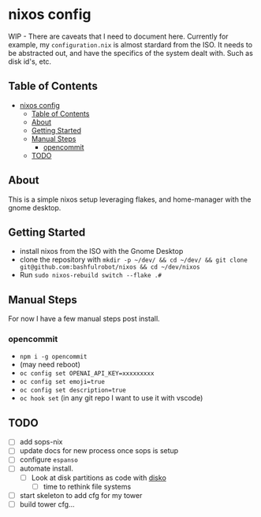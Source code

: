 # nixos config

WIP - There are caveats that I need to document here. Currently for example, my `configuration.nix` is almost stardard from the ISO. It needs to be abstracted out, and have the specifics of the system dealt with. Such as disk id's, etc.

## Table of Contents

- [nixos config](#nixos-config)
  - [Table of Contents](#table-of-contents)
  - [About ](#about-)
  - [Getting Started ](#getting-started-)
  - [Manual Steps](#manual-steps)
    - [opencommit](#opencommit)
  - [TODO ](#todo-)

## About <a name = "about"></a>

This is a simple nixos setup leveraging flakes, and home-manager with the gnome desktop.

## Getting Started <a name = "getting_started"></a>

- install nixos from the ISO with the Gnome Desktop
- clone the repository with `mkdir -p ~/dev/ && cd ~/dev/ && git clone git@github.com:bashfulrobot/nixos && cd ~/dev/nixos`
- Run `sudo nixos-rebuild switch --flake .#`

## Manual Steps

For now I have a few manual steps post install.

### opencommit

- `npm i -g opencommit`
- (may need reboot)
- `oc config set OPENAI_API_KEY=xxxxxxxxx`
- `oc config set emoji=true`
- `oc config set description=true`
- `oc hook set` (in any git repo I want to use it with vscode)

## TODO <a name = "todo"></a>

- [ ] add sops-nix
- [ ] update docs for new process once sops is setup
- [ ] configure `espanso`
- [ ] automate install.
    - [ ] Look at disk partitions as code with [disko](https://github.com/nix-community/disko)
        - [ ] time to rethink file systems
- [ ] start skeleton to add cfg for my tower
- [ ] build tower cfg...
